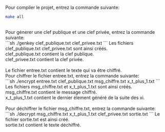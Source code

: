 Pour compiler le projet, entrez la commande suivante:<br>
```sh
make all
```
<br>
Pour génerer une clef publique et une clef privée, entrez la commande suivante:<br>
```sh
./genkey clef_publique.txt clef_privee.txt
```
Les fichiers clef_publique.txt clef_privee.txt sont ainsi créés.<br>
clef_publique.txt contient la clef publique.<br>
clef_privee.txt contient la clef privée.<br>
<br>
Le fichier entree.txt contient le texte qui va être chiffré.<br>
Pour chiffrer le fichier entree.txt, entrez la commande suivante:<br>
```sh
./encrypt entree.txt clef_publique.txt msg_chiffre.txt x_t_plus_1.txt
```
Les fichiers msg_chiffre.txt et x_t_plus_1.txt sont ainsi créés.<br>
msg_chiffre.txt contient le message chiffré.<br>
x_t_plus_1.txt contient le dernier élement généré de la suite des xi.<br>
<br>
Pour déchiffrer le fichier msg_chiffre.txt, entrez la commande suivante:<br>
```sh
./decrypt msg_chiffre.txt x_t_plus_1.txt clef_privee.txt sortie.txt
```
Le fichier sortie.txt est ainsi créé.<br>
sortie.txt contient le texte déchiffré.<br>